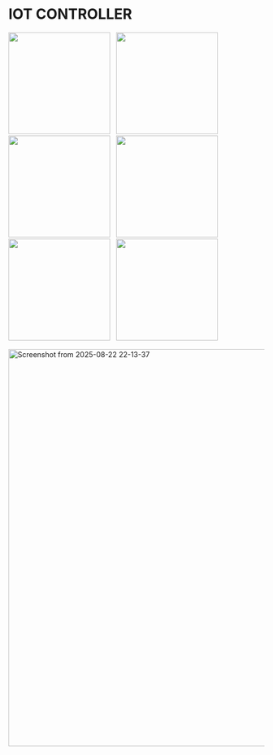 # IOT CONTROLLER

<img src="https://user-images.githubusercontent.com/59027889/178403467-60af227d-5da1-4ed4-a5aa-dda7f62db58a.jpg" width="200" /> &nbsp; <img src="https://user-images.githubusercontent.com/59027889/178403475-74d7f50d-31c8-4221-99ec-2e493a03cf18.jpg" width="200" /> &nbsp; <img src="https://user-images.githubusercontent.com/59027889/178403491-de3b38cc-27da-44fa-878f-dafffd016a30.jpg" width="200" /> &nbsp; <img src="https://user-images.githubusercontent.com/59027889/178403503-7ca0ecdb-04c4-47c4-84b5-2571c3e850fe.jpg" width="200" /> &nbsp; <img src="https://user-images.githubusercontent.com/59027889/178403512-726d4fbc-8739-4d98-8b1c-076008794e2a.jpg" width="200" /> &nbsp; <img src="https://user-images.githubusercontent.com/59027889/178403527-baa7624e-b54c-4297-b966-60a3e15ca05c.jpg" width="200" />

<img width="1314" height="781" alt="Screenshot from 2025-08-22 22-13-37" src="https://github.com/user-attachments/assets/851e19cd-d9c4-4d29-b6e4-3af31d13163e" />

